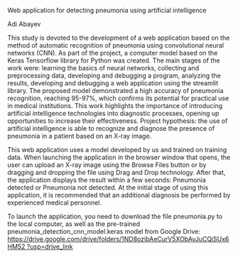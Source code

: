 Web application for detecting pneumonia using artificial intelligence

Adi Abayev

This study is devoted to the development of a web application based on the method of automatic recognition of pneumonia using convolutional neural networks (CNN). As part of the project, a computer model based on the Keras Tensorflow library for Python was created. The main stages of the work were: learning the basics of neural networks, collecting and preprocessing data, developing and debugging a program, analyzing the results, developing and debugging a web application using the streamlit library.
The proposed model demonstrated a high accuracy of pneumonia recognition, reaching 95-97%, which confirms its potential for practical use in medical institutions. This work highlights the importance of introducing artificial intelligence technologies into diagnostic processes, opening up opportunities to increase their effectiveness.
Project hypothesis: the use of artificial intelligence is able to recognize and diagnose the presence of pneumonia in a patient based on an X-ray image.

This web application uses a model developed by us and trained on training data. 
When launching the application in the browser window that opens, the user can upload an X-ray image using the Browse Files button or by dragging and dropping the file using Drag and Drop technology. After that, the application displays the result within a few seconds: Pneumonia detected or Pneumonia not detected. At the initial stage of using this application, it is recommended that an additional diagnosis be performed by experienced medical personnel.

To launch the application, you need to download the file pneumonia.py to the local computer, as well as the pre-trained pneumonia_detection_cnn_model.keras model from Google Drive: [https://drive.google.com/drive/folders/1ND8ozibAeCurV5XObAyJuCQiSUx6HM52 ?usp=drive_link](https://drive.google.com/drive/folders/1ND8ozibAeCurV5XObAyJuCQiSUx6HM52?usp=sharing)
